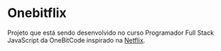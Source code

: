 # Onebitflix

Projeto que está sendo desenvolvido no curso Programador Full Stack JavaScript da OneBitCode inspirado na [Netflix](https://www.netflix.com/br/).
